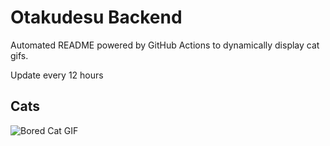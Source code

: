 # Otakudesu Backend

Automated README powered by GitHub Actions to dynamically display cat gifs.

 Update every 12 hours

## Cats

![Bored Cat GIF](https://media1.giphy.com/media/mlvseq9yvZhba/200.gif?cid=9acd02daz8rd7l59ctlw90v388v3oks7s8q05r4y7pl6e03w&ep=v1_gifs_search&rid=200.gif&ct=g)
